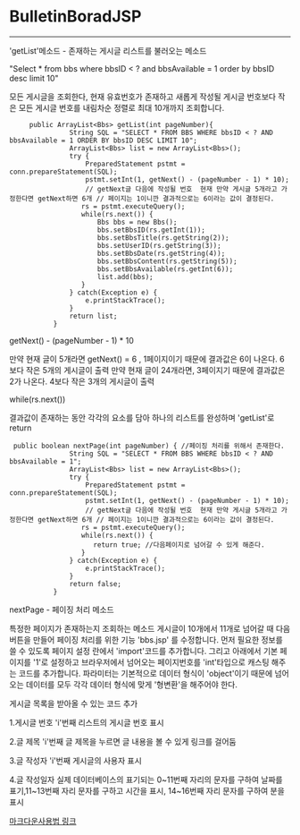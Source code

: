 # BulletinBoradJSP
--------------------
'getList'메소드 - 존재하는 게시글 리스트를 불러오는 메소드 

"Select * from bbs where bbsID < ? and bbsAvailable = 1 order by bbsID desc limit 10"

모든 게시글을 조회한다, 현재 유효번호가 존재하고 새롭게 작성될 게시글 번호보다 작은 모든 게시글 번호를 내림차순 정렬로 최대 10개까지 조회합니다. 
```
     public ArrayList<Bbs> getList(int pageNumber){
			   String SQL = "SELECT * FROM BBS WHERE bbsID < ? AND bbsAvailable = 1 ORDER BY bbsID DESC LIMIT 10";
			   ArrayList<Bbs> list = new ArrayList<Bbs>();
			   try {
				   PreparedStatement pstmt = conn.prepareStatement(SQL); 
				   pstmt.setInt(1, getNext() - (pageNumber - 1) * 10);  
				   // getNext글 다음에 작성될 번호  현재 만약 게시글 5개라고 가정한다면 getNext하면 6개 // 페이지는 1이니깐 결과적으로는 6이라는 값이 결정된다.
				  rs = pstmt.executeQuery();
				  while(rs.next()) {
					  Bbs bbs = new Bbs();
					  bbs.setBbsID(rs.getInt(1));
					  bbs.setBbsTitle(rs.getString(2));
					  bbs.setUserID(rs.getString(3));
					  bbs.setBbsDate(rs.getString(4));
					  bbs.setBbsContent(rs.getString(5));
					  bbs.setBbsAvailable(rs.getInt(6));
					  list.add(bbs);
				  }
			   } catch(Exception e) {
				   e.printStackTrace();
			   }
			   return list;
		   }
```
getNext() - (pageNumber - 1) * 10

만약 현재 글이 5개라면 getNext() = 6 , 1페이지이기 때문에 결과값은 6이 나온다. 6보다 작은 5개의 게시글이 출력  만약 현재 글이 24개라면, 3페이지기 때문에 결과값은 2가 나온다. 4보다 작은 3개의 게시글이 출력 

while(rs.next())

결과값이 존재하는 동안 각각의 요소를 담아 하나의 리스트를 완성하며 'getList'로 return
```
 public boolean nextPage(int pageNumber) { //페이징 처리를 위해서 존재한다.
			   String SQL = "SELECT * FROM BBS WHERE bbsID < ? AND bbsAvailable = 1";
			   ArrayList<Bbs> list = new ArrayList<Bbs>();
			   try {
				   PreparedStatement pstmt = conn.prepareStatement(SQL); 
				   pstmt.setInt(1, getNext() - (pageNumber - 1) * 10);  
				   // getNext글 다음에 작성될 번호  현재 만약 게시글 5개라고 가정한다면 getNext하면 6개 // 페이지는 1이니깐 결과적으로는 6이라는 값이 결정된다.
				  rs = pstmt.executeQuery();
				  while(rs.next()) {
					 return true; //다음페이지로 넘어갈 수 있게 해준다. 
				  }
			   } catch(Exception e) {
				   e.printStackTrace();
			   }
			   return false;
		   }
```
nextPage - 페이징 처리 메소드

특정한 페이지가 존재하는지 조회하는 메소드 게시글이 10개에서 11개로 넘어갈 때 다음 버튼을 만들어 페이징 처리를 위한 기능 
'bbs.jsp' 를 수정합니다. 먼저 필요한 정보를 쓸 수 있도록 페이지 설정 란에서 'import'코드를 추가합니다. 그리고 아래에서 기본 페이지를 '1'로 설정하고 브라우저에서 넘어오는 페이지번호를 'int'타입으로 캐스팅 해주는 코드를 추가합니다. 파라미터는 기본적으로 데이터 형식이 'object'이기 때문에 넘어오는 데이터를 모두 각각 데이터 형식에 맞게 '형변환'을 해주어야 한다.


게시글 목록을 받아올 수 있는 코드 추가 



1.게시글 번호         'i'번째 리스트의 게시글 번호 표시 

2.글 제목                 'i'번째 글 제목을 누르면 글 내용을 볼 수 있게 링크를 걸어둠 

3.글 작성자             'i'번째 게시글의 사용자 표시 

4.글 작성일자         실제 데이터베이스의 표기되는 0~11번째 자리의 문자를 구하여 날짜를 표기,11~13번째 자리   문자를 구하고 시간을 표시, 14~16번째 자리 문자를 구하여 분을 표시 

[마크다운사용법 링크](https://gist.github.com/ihoneymon/652be052a0727ad59601)
